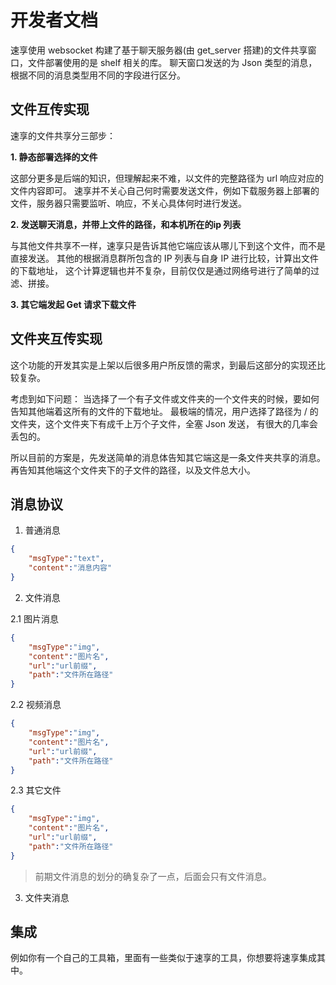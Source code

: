 # 开发者文档

速享使用 websocket 构建了基于聊天服务器(由 get_server 搭建)的文件共享窗口，文件部署使用的是 shelf 相关的库。
聊天窗口发送的为 Json 类型的消息，根据不同的消息类型用不同的字段进行区分。

## 文件互传实现

速享的文件共享分三部步：

**1. 静态部署选择的文件**

这部分更多是后端的知识，但理解起来不难，以文件的完整路径为 url 响应对应的文件内容即可。
速享并不关心自己何时需要发送文件，例如下载服务器上部署的文件，服务器只需要监听、响应，不关心具体何时进行发送。

**2. 发送聊天消息，并带上文件的路径，和本机所在的ip 列表**

与其他文件共享不一样，速享只是告诉其他它端应该从哪儿下到这个文件，而不是直接发送。
其他的根据消息群所包含的 IP 列表与自身 IP 进行比较，计算出文件的下载地址，
这个计算逻辑也并不复杂，目前仅仅是通过网络号进行了简单的过滤、拼接。

**3. 其它端发起 Get 请求下载文件**

## 文件夹互传实现
这个功能的开发其实是上架以后很多用户所反馈的需求，到最后这部分的实现还比较复杂。

考虑到如下问题：
当选择了一个有子文件或文件夹的一个文件夹的时候，要如何告知其他端着这所有的文件的下载地址。
最极端的情况，用户选择了路径为 / 的文件夹，这个文件夹下有成千上万个子文件，全塞 Json 发送，
有很大的几率会丢包的。

所以目前的方案是，先发送简单的消息体告知其它端这是一条文件夹共享的消息。
再告知其他端这个文件夹下的子文件的路径，以及文件总大小。

## 消息协议

1. 普通消息
```json
{
    "msgType":"text",
    "content":"消息内容"
}
```
2. 文件消息

2.1 图片消息

```json
{
    "msgType":"img",
    "content":"图片名",
    "url":"url前缀",
    "path":"文件所在路径"
}
```
2.2 视频消息

```json
{
    "msgType":"img",
    "content":"图片名",
    "url":"url前缀",
    "path":"文件所在路径"
}
```
2.3 其它文件

```json
{
    "msgType":"img",
    "content":"图片名",
    "url":"url前缀",
    "path":"文件所在路径"
}
```

> 前期文件消息的划分的确复杂了一点，后面会只有文件消息。
3. 文件夹消息

## 集成

例如你有一个自己的工具箱，里面有一些类似于速享的工具，你想要将速享集成其中。